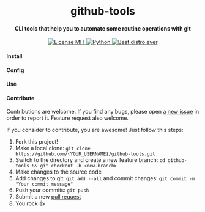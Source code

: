 <h1 align="center">
  github-tools
</h1>

<h4 align="center">
  CLI tools that help you to automate some routine operations with git
</h4>

<p align="center">
  <a href="https://github.com/digitalduke/github-tools/blob/master/LICENSE">
    <img alt="License MIT" src="https://img.shields.io/github/license/mashape/apistatus.svg?style=flat-square">
  </a>
  <a href="https://www.python.org/">
    <img alt="Python" src="https://img.shields.io/pypi/pyversions/Django.svg?style=flat-square">
  </a>
  <a href="https://www.debian.org/">
    <img alt="Best distro ever" src="https://img.shields.io/badge/platform-linux-yellow.svg?style=flat-square">
  </a>
</p>

#### Install

#### Config

#### Use

#### Contribute
Contributions are welcome. If you find any bugs, please open [a new issue](https://github.com/digitalduke/github-tools/issues/new/choose) in order to report it. Feature request also welcome.

If you consider to contribute, you are awesome! Just follow this steps:

1. Fork this project!
1. Make a local clone: ```git clone https://github.com/{YOUR_USERNAME}/github-tools.git```
1. Switch to the directory and create a new feature branch: ```cd github-tools && git checkout -b <new-branch>```
1. Make changes to the source code
1. Add changes to git: ```git add --all``` and commit changes: ```git commit -m "Your commit message"``` 
1. Push your commits: ```git push```
1. Submit a new [pull request](https://github.com/digitalduke/github-tools/pulls)
1. You rock :thumbsup:
